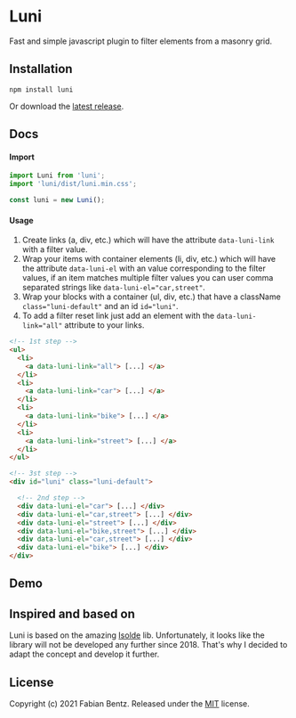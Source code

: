 Luni
=====

Fast and simple javascript plugin to filter elements from a masonry grid.

Installation
---------

```
npm install luni
```

Or download the [latest release](https://github.com/bentzibentz/luni/releases).


Docs
---------

#### Import

```js
import Luni from 'luni';
import 'luni/dist/luni.min.css';

const luni = new Luni();
```

#### Usage
1. Create links (a, div, etc.) which will have the attribute `data-luni-link` with a filter value.
2. Wrap your items with container elements (li, div, etc.) which will have the attribute `data-luni-el` with an value corresponding to the filter values, if an item matches multiple filter values you can user comma separated strings like `data-luni-el="car,street"`.
3. Wrap your blocks with a container (ul, div, etc.) that have a className `class="luni-default"` and an id `id="luni"`.
4. To add a filter reset link just add an element with the `data-luni-link="all"` attribute to your links.

```html
<!-- 1st step -->
<ul>
  <li>
    <a data-luni-link="all"> [...] </a>
  </li>
  <li>
    <a data-luni-link="car"> [...] </a>
  </li>
  <li>
    <a data-luni-link="bike"> [...] </a>
  </li>
  <li>
    <a data-luni-link="street"> [...] </a>
  </li>
</ul>

<!-- 3st step -->
<div id="luni" class="luni-default">

  <!-- 2nd step -->
  <div data-luni-el="car"> [...] </div>
  <div data-luni-el="car,street"> [...] </div>
  <div data-luni-el="street"> [...] </div>
  <div data-luni-el="bike,street"> [...] </div>
  <div data-luni-el="car,street"> [...] </div>
  <div data-luni-el="bike"> [...] </div>
</div>
```

Demo
---------

Inspired and based on
---------

Luni is based on the amazing [Isolde](https://github.com/TristanBlg/Isolde) lib. Unfortunately, it looks like the library will not be developed any further since 2018. That's why I decided to adapt the concept and develop it further.

License
-------

Copyright (c) 2021 Fabian Bentz.
Released under the [MIT](LICENSE) license.
